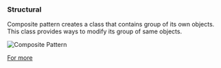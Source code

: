 ### Structural

Composite pattern creates a class that contains group of its own objects. This class provides ways to modify its group of same objects.

![Composite Pattern](https://www.tutorialspoint.com/design_pattern/images/composite_pattern_uml_diagram.jpg)

[For more](https://www.tutorialspoint.com/design_pattern/composite_pattern.htm)